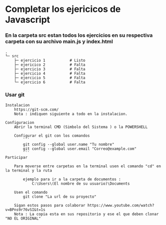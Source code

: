 # Completar los ejericicos de Javascript

### En la carpeta src estan todos los ejercicios en su respectiva carpeta con su archivo main.js y index.html

    .
    └─ src
        ├─ ejercicio 1           # Listo
        ├─ ejericico 2           # Falta
        ├─ ejercicio 3           # Falta
        ├─ ejercicio 4           # Falta
        ├─ ejercicio 5           # Falta
        └─ ejercicio 6           # Falta

### Usar git
    Instalacion
        https://git-scm.com/
        Nota : indiquen siguiente a todo en la instalacion.

    Configuracion
        Abrir la terminal CMD (Simbolo del Sistema ) o la POWERSHELL

        Configurar el git con los comandos
            ```
            git config --global user.name "Tu nombre"
            git config --global user.email "Correo@example.com"
            ```
    Participar

        Para moverse entre carpetas en la terminal usen el comando "cd" en la terminal y la ruta

            ejemplo para ir a la carpeta de documentos :
                C:\Users\(El nombre de su usuario)\Documents

        Usen el comando
            git clone "La url de su proyecto"

        Sigan estos pasos para colaborar https://www.youtube.com/watch?v=BPns9r76vSI&t=1s
        Nota : La copia esta en sus repositorio y ese el que deben clonar "NO EL ORIGINAL"
